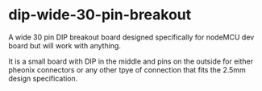 # dip-wide-30-pin-breakout
A wide 30 pin DIP breakout board designed specifically for nodeMCU dev board but will work with anything.

It is a small board with DIP in the middle and pins on the outside for either pheonix connectors or any other tpye of connection that fits the 2.5mm design specification.